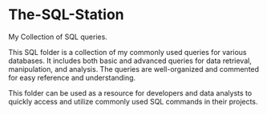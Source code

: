 # The-SQL-Station

My Collection of SQL queries.

This SQL folder is a collection of my commonly used queries for various databases. It includes both basic and advanced queries for data retrieval, manipulation, and analysis. The queries are well-organized and commented for easy reference and understanding. 

This folder can be used as a resource for developers and data analysts to quickly access and utilize commonly used SQL commands in their projects.
